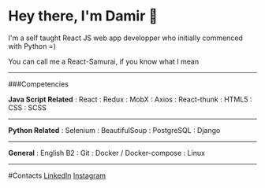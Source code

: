 # Hey there, I'm Damir 👋

I'm a self taught React JS web app developper who initially commenced with Python =)

You can call me a React-Samurai, if you know what I mean

---

###Competencies

**Java Script Related**
: React
: Redux
: MobX
: Axios
: React-thunk
: HTML5
: CSS
: SCSS

---

**Python Related**
: Selenium
: BeautifulSoup
: PostgreSQL
: Django

---

**General**
: English B2
: Git
: Docker / Docker-compose
: Linux

---

#Contacts
[LinkedIn](https://www.linkedin.com/in/damir-akhmadullin-a71a29206/)
[Instagram](https://www.instagram.com/p1ecegiver/)
